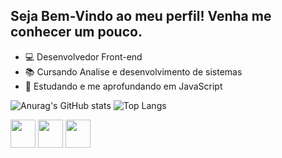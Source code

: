 ## Seja Bem-Vindo ao meu perfil! Venha me conhecer um pouco.

- 💻 Desenvolvedor Front-end
- 📚 Cursando Analise e desenvolvimento de sistemas
- 🌱 Estudando e me aprofundando em JavaScript

![Anurag's GitHub stats](https://github-readme-stats.vercel.app/api?username=josealmir5&show_icons=true&theme=calm)
![Top Langs](https://github-readme-stats.vercel.app/api/top-langs/?username=josealmir5&layout=compact&theme=calm)


<div>
<img height="45" width="40" src="https://cdn.jsdelivr.net/gh/devicons/devicon@latest/icons/html5/html5-original.svg" />
<img height="45" width="40" src="https://cdn.jsdelivr.net/gh/devicons/devicon@latest/icons/css3/css3-original.svg" />
<img height="45" width="40" src="https://cdn.jsdelivr.net/gh/devicons/devicon@latest/icons/javascript/javascript-original.svg" />
</div>        


